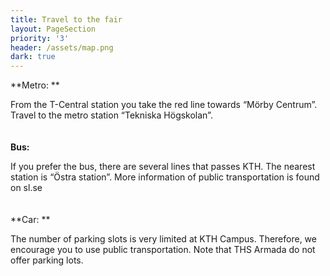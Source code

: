 ```yaml
---
title: Travel to the fair
layout: PageSection
priority: '3'
header: /assets/map.png
dark: true
---
```

**Metro: **

From the T-Central station you take the red line towards “Mörby Centrum”. Travel to the metro station “Tekniska Högskolan”.
\
\
\
**Bus:**

If you prefer the bus, there are several lines that passes KTH. The nearest station is “Östra station”. More information of public transportation is found on sl.se
\
\
\
**Car: **

The number of parking slots is very limited at KTH Campus. Therefore, we encourage you to use public transportation. Note that THS Armada do not offer parking lots.
